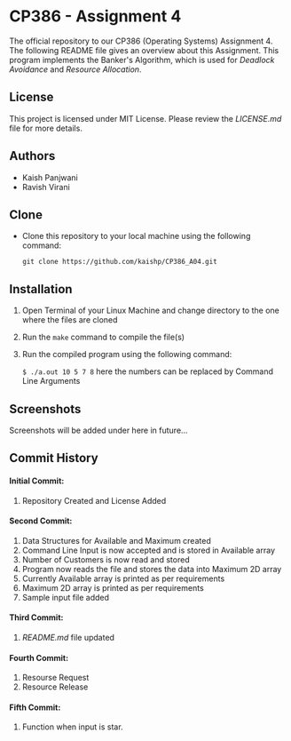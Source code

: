 # **CP386 - Assignment 4**

The official repository to our CP386 (Operating Systems) Assignment 4. The following README file gives an overview about this Assignment. This program implements the Banker's Algorithm, which is used for *Deadlock Avoidance* and *Resource Allocation*.





## License

This project is licensed under MIT License. Please review the *LICENSE.md* file for more details.





## Authors

- Kaish Panjwani
- Ravish Virani





## Clone

- Clone this repository to your local machine using the following command:

  `git clone https://github.com/kaishp/CP386_A04.git`





## Installation

1. Open Terminal of your Linux Machine and change directory to the one where the files are cloned

2. Run the `make` command to compile the file(s)

3. Run the compiled program using the following command:

   `$ ./a.out 10 5 7 8`  here the numbers can be replaced by Command Line Arguments





## Screenshots

Screenshots will be added under here in future...





## Commit History

#### Initial Commit:

1. Repository Created and License Added



#### Second Commit:

1. Data Structures for Available and Maximum created
2. Command Line Input is now accepted and is stored in Available array
3. Number of Customers is now read and stored
4. Program now reads the file and stores the data into Maximum 2D array
5. Currently Available array is printed as per requirements
6. Maximum 2D array is printed as per requirements
7. Sample input file added



#### Third Commit:

1. *README.md* file updated

#### Fourth Commit:
1. Resourse Request
2. Resource Release

#### Fifth Commit:
1. Function when input is star.

